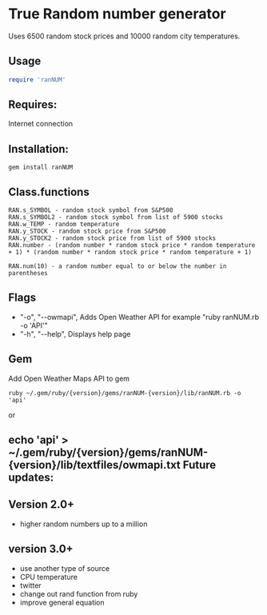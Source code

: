 True Random number generator 
=============

Uses 6500 random stock prices and 10000 random city temperatures.

Usage
-----

```ruby
require 'ranNUM'
```

Requires:
-----
Internet connection

Installation: 
-----
```
gem install ranNUM
```
Class.functions
-----

```
RAN.s_SYMBOL - random stock symbol from S&P500
RAN.s_SYMBOL2 - random stock symbol from list of 5900 stocks
RAN.w_TEMP - random temperature
RAN.y_STOCK - random stock price from S&P500
RAN.y_STOCK2 - random stock price from list of 5900 stocks
RAN.number - (random number * random stock price * random temperature + 1) * (random number * random stock price * random temperature + 1)

RAN.num(10) - a random number equal to or below the number in parentheses
```

Flags
-----

* "-o", "--owmapi", Adds Open Weather API for example "ruby ranNUM.rb -o 'API'"
* "-h", "--help", Displays help page

Gem
-----

Add Open Weather Maps API to gem
```
ruby ~/.gem/ruby/{version}/gems/ranNUM-{version}/lib/ranNUM.rb -o 'api'
```
or

echo 'api' > ~/.gem/ruby/{version}/gems/ranNUM-{version}/lib/textfiles/owmapi.txt
Future updates:
-----

Version 2.0+
-----

* higher random numbers up to a million


version 3.0+
-----

* use another type of source
* CPU temperature
* twitter
* change out rand function from ruby
* improve general equation

